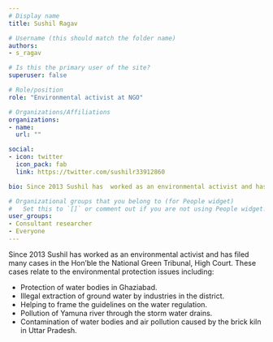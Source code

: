 ```yaml
---
# Display name
title: Sushil Ragav

# Username (this should match the folder name)
authors:
- s_ragav

# Is this the primary user of the site?
superuser: false

# Role/position
role: "Environmental activist at NGO"

# Organizations/Affiliations
organizations:
- name: 
  url: ""

social:
- icon: twitter
  icon_pack: fab
  link: https://twitter.com/sushilr33912860

bio: Since 2013 Sushil has  worked as an environmental activist and has filed many cases in the Hon’ble the National Green Tribunal, High Court. These cases relate to the environmental protection issues.

# Organizational groups that you belong to (for People widget)
#   Set this to `[]` or comment out if you are not using People widget.
user_groups:
- Consultant researcher
- Everyone
---
```


Since 2013 Sushil has  worked as an environmental activist and has filed many cases in the Hon’ble the National Green Tribunal, High Court. These cases relate to the environmental protection issues including:

- Protection of water bodies in Ghaziabad.
- Illegal extraction of ground water by industries in the district.
- Helping to frame the guidelines on the water regulation.
- Pollution of Yamuna river through the storm water drains.
- Contamination of water bodies and air pollution caused by the brick kiln in Uttar Pradesh.